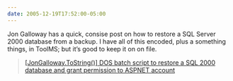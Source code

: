 ```yaml
---
date: 2005-12-19T17:52:00-05:00
---
```

Jon Galloway has a quick, consise post on how to restore a SQL Server 2000 database from a backup. I have all of this encoded, plus a something things, in ToolMS; but it&#8217;s good to keep it on on file. 

> [[JonGalloway.ToString()] DOS batch script to restore a SQL 2000 database and grant permission to ASPNET account](http://weblogs.asp.net/jgalloway/archive/2005/12/02/432088.aspx "DOS batch script to restore a SQL 2000 database and grant permission to ASPNET account")
